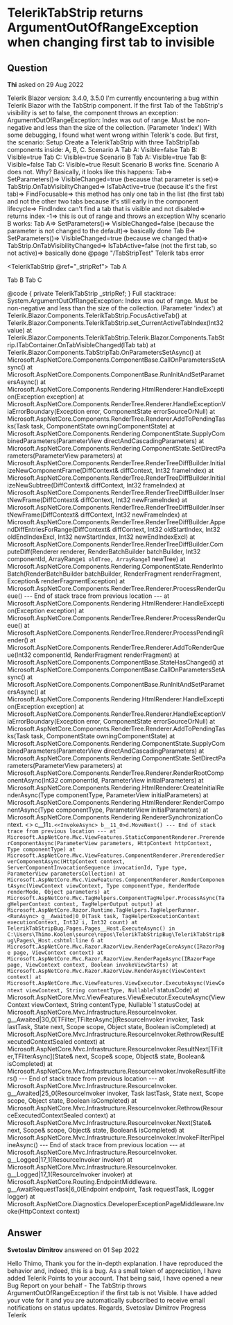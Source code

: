 # TelerikTabStrip returns ArgumentOutOfRangeException when changing first tab to invisible

## Question

**Thi** asked on 29 Aug 2022

Telerik Blazor version: 3.4.0, 3.5.0 I'm currently encountering a bug within Telerik Blazor with the TabStrip component. If the first Tab of the TabStrip's visibility is set to false, the component throws an exception: ArgumentOutOfRangeException: Index was out of range. Must be non-negative and less than the size of the collection. (Parameter 'index') With some debugging, I found what went wrong within Telerik's code. But first, the scenario: Setup Create a TelerikTabStrip with three TabStripTab components inside: A, B, C. Scenario A Tab A: Visible=false Tab B: Visible=true Tab C: Visible=true Scenario B Tab A: Visible=true Tab B: Visible=false Tab C: Visible=true Result Scenario B works fine. Scenario A does not. Why? Basically, it looks like this happens: Tab=> SetParameters()=> VisibleChanged=true (because that parameter is set)=> TabStrip.OnTabVisibiltyChanged=> IsTabActive=true (because it's the first tab)=> FindFocusable=> this method has only one tab in the list (the first tab) and not the other two tabs because it's still early in the component lifecycle=> FindIndex can't find a tab that is visible and not disabled=> returns index -1=> this is out of range and throws an exception Why scenario B works: Tab A=> SetParameters()=> VisibleChanged=false (because the parameter is not changed to the default)=> basically done Tab B=> SetParameters()=> VisibleChanged=true (because we changed that)=> TabStrip.OnTabVisibilityChanged=> IsTabActive=false (not the first tab, so not active)=> basically done @page "/TabStripTest" <PageTitle>Telerik tabs error</PageTitle>

<TelerikTabStrip @ref="_stripRef">
<TabStripTab Title="A" Visible="true">
Tab A
</TabStripTab>

<TabStripTab Title="B" Visible="false">
Tab B
</TabStripTab>

<TabStripTab Title="C" Visible="true">
Tab C
</TabStripTab>
</TelerikTabStrip>

@code { private TelerikTabStrip _stripRef;
} Full stacktrace: System.ArgumentOutOfRangeException: Index was out of range. Must be non-negative and less than the size of the collection. (Parameter 'index')
at Telerik.Blazor.Components.TelerikTabStrip.FocusActiveTab()
at Telerik.Blazor.Components.TelerikTabStrip.set_CurrentActiveTabIndex(Int32 value)
at Telerik.Blazor.Components.TelerikTabStrip.Telerik.Blazor.Components.TabStrip.ITabContainer.OnTabVisibleChanged(ITab tab)
at Telerik.Blazor.Components.TabStripTab.OnParametersSetAsync()
at Microsoft.AspNetCore.Components.ComponentBase.CallOnParametersSetAsync()
at Microsoft.AspNetCore.Components.ComponentBase.RunInitAndSetParametersAsync()
at Microsoft.AspNetCore.Components.Rendering.HtmlRenderer.HandleException(Exception exception)
at Microsoft.AspNetCore.Components.RenderTree.Renderer.HandleExceptionViaErrorBoundary(Exception error, ComponentState errorSourceOrNull)
at Microsoft.AspNetCore.Components.RenderTree.Renderer.AddToPendingTasks(Task task, ComponentState owningComponentState)
at Microsoft.AspNetCore.Components.Rendering.ComponentState.SupplyCombinedParameters(ParameterView directAndCascadingParameters)
at Microsoft.AspNetCore.Components.Rendering.ComponentState.SetDirectParameters(ParameterView parameters)
at Microsoft.AspNetCore.Components.RenderTree.RenderTreeDiffBuilder.InitializeNewComponentFrame(DiffContext& diffContext, Int32 frameIndex)
at Microsoft.AspNetCore.Components.RenderTree.RenderTreeDiffBuilder.InitializeNewSubtree(DiffContext& diffContext, Int32 frameIndex)
at Microsoft.AspNetCore.Components.RenderTree.RenderTreeDiffBuilder.InsertNewFrame(DiffContext& diffContext, Int32 newFrameIndex)
at Microsoft.AspNetCore.Components.RenderTree.RenderTreeDiffBuilder.InsertNewFrame(DiffContext& diffContext, Int32 newFrameIndex)
at Microsoft.AspNetCore.Components.RenderTree.RenderTreeDiffBuilder.AppendDiffEntriesForRange(DiffContext& diffContext, Int32 oldStartIndex, Int32 oldEndIndexExcl, Int32 newStartIndex, Int32 newEndIndexExcl)
at Microsoft.AspNetCore.Components.RenderTree.RenderTreeDiffBuilder.ComputeDiff(Renderer renderer, RenderBatchBuilder batchBuilder, Int32 componentId, ArrayRange`1 oldTree, ArrayRange`1 newTree)
at Microsoft.AspNetCore.Components.Rendering.ComponentState.RenderIntoBatch(RenderBatchBuilder batchBuilder, RenderFragment renderFragment, Exception& renderFragmentException)
at Microsoft.AspNetCore.Components.RenderTree.Renderer.ProcessRenderQueue()
--- End of stack trace from previous location ---
at Microsoft.AspNetCore.Components.Rendering.HtmlRenderer.HandleException(Exception exception)
at Microsoft.AspNetCore.Components.RenderTree.Renderer.ProcessRenderQueue()
at Microsoft.AspNetCore.Components.RenderTree.Renderer.ProcessPendingRender()
at Microsoft.AspNetCore.Components.RenderTree.Renderer.AddToRenderQueue(Int32 componentId, RenderFragment renderFragment)
at Microsoft.AspNetCore.Components.ComponentBase.StateHasChanged()
at Microsoft.AspNetCore.Components.ComponentBase.CallOnParametersSetAsync()
at Microsoft.AspNetCore.Components.ComponentBase.RunInitAndSetParametersAsync()
at Microsoft.AspNetCore.Components.Rendering.HtmlRenderer.HandleException(Exception exception)
at Microsoft.AspNetCore.Components.RenderTree.Renderer.HandleExceptionViaErrorBoundary(Exception error, ComponentState errorSourceOrNull)
at Microsoft.AspNetCore.Components.RenderTree.Renderer.AddToPendingTasks(Task task, ComponentState owningComponentState)
at Microsoft.AspNetCore.Components.Rendering.ComponentState.SupplyCombinedParameters(ParameterView directAndCascadingParameters)
at Microsoft.AspNetCore.Components.Rendering.ComponentState.SetDirectParameters(ParameterView parameters)
at Microsoft.AspNetCore.Components.RenderTree.Renderer.RenderRootComponentAsync(Int32 componentId, ParameterView initialParameters)
at Microsoft.AspNetCore.Components.Rendering.HtmlRenderer.CreateInitialRenderAsync(Type componentType, ParameterView initialParameters)
at Microsoft.AspNetCore.Components.Rendering.HtmlRenderer.RenderComponentAsync(Type componentType, ParameterView initialParameters)
at Microsoft.AspNetCore.Components.Rendering.RendererSynchronizationContext. <> c__11`1.<<InvokeAsync> b__11_0>d.MoveNext()
--- End of stack trace from previous location ---
at Microsoft.AspNetCore.Mvc.ViewFeatures.StaticComponentRenderer.PrerenderComponentAsync(ParameterView parameters, HttpContext httpContext, Type componentType)
at Microsoft.AspNetCore.Mvc.ViewFeatures.ComponentRenderer.PrerenderedServerComponentAsync(HttpContext context, ServerComponentInvocationSequence invocationId, Type type, ParameterView parametersCollection)
at Microsoft.AspNetCore.Mvc.ViewFeatures.ComponentRenderer.RenderComponentAsync(ViewContext viewContext, Type componentType, RenderMode renderMode, Object parameters)
at Microsoft.AspNetCore.Mvc.TagHelpers.ComponentTagHelper.ProcessAsync(TagHelperContext context, TagHelperOutput output)
at Microsoft.AspNetCore.Razor.Runtime.TagHelpers.TagHelperRunner. <RunAsync> g__Awaited|0_0(Task task, TagHelperExecutionContext executionContext, Int32 i, Int32 count)
at TelerikTabStripBug.Pages.Pages__Host.ExecuteAsync() in C:\Users\Thimo.Koolen\source\repos\TelerikTabStripBug\TelerikTabStripBug\Pages\_Host.cshtml:line 6
at Microsoft.AspNetCore.Mvc.Razor.RazorView.RenderPageCoreAsync(IRazorPage page, ViewContext context)
at Microsoft.AspNetCore.Mvc.Razor.RazorView.RenderPageAsync(IRazorPage page, ViewContext context, Boolean invokeViewStarts)
at Microsoft.AspNetCore.Mvc.Razor.RazorView.RenderAsync(ViewContext context)
at Microsoft.AspNetCore.Mvc.ViewFeatures.ViewExecutor.ExecuteAsync(ViewContext viewContext, String contentType, Nullable`1 statusCode)
at Microsoft.AspNetCore.Mvc.ViewFeatures.ViewExecutor.ExecuteAsync(ViewContext viewContext, String contentType, Nullable`1 statusCode)
at Microsoft.AspNetCore.Mvc.Infrastructure.ResourceInvoker. <InvokeNextResultFilterAsync> g__Awaited|30_0[TFilter,TFilterAsync](ResourceInvoker invoker, Task lastTask, State next, Scope scope, Object state, Boolean isCompleted)
at Microsoft.AspNetCore.Mvc.Infrastructure.ResourceInvoker.Rethrow(ResultExecutedContextSealed context)
at Microsoft.AspNetCore.Mvc.Infrastructure.ResourceInvoker.ResultNext[TFilter,TFilterAsync](State& next, Scope& scope, Object& state, Boolean& isCompleted)
at Microsoft.AspNetCore.Mvc.Infrastructure.ResourceInvoker.InvokeResultFilters()
--- End of stack trace from previous location ---
at Microsoft.AspNetCore.Mvc.Infrastructure.ResourceInvoker. <InvokeNextResourceFilter> g__Awaited|25_0(ResourceInvoker invoker, Task lastTask, State next, Scope scope, Object state, Boolean isCompleted)
at Microsoft.AspNetCore.Mvc.Infrastructure.ResourceInvoker.Rethrow(ResourceExecutedContextSealed context)
at Microsoft.AspNetCore.Mvc.Infrastructure.ResourceInvoker.Next(State& next, Scope& scope, Object& state, Boolean& isCompleted)
at Microsoft.AspNetCore.Mvc.Infrastructure.ResourceInvoker.InvokeFilterPipelineAsync()
--- End of stack trace from previous location ---
at Microsoft.AspNetCore.Mvc.Infrastructure.ResourceInvoker. <InvokeAsync> g__Logged|17_1(ResourceInvoker invoker)
at Microsoft.AspNetCore.Mvc.Infrastructure.ResourceInvoker. <InvokeAsync> g__Logged|17_1(ResourceInvoker invoker)
at Microsoft.AspNetCore.Routing.EndpointMiddleware. <Invoke> g__AwaitRequestTask|6_0(Endpoint endpoint, Task requestTask, ILogger logger)
at Microsoft.AspNetCore.Diagnostics.DeveloperExceptionPageMiddleware.Invoke(HttpContext context)

## Answer

**Svetoslav Dimitrov** answered on 01 Sep 2022

Hello Thimo, Thank you for the in-depth explanation. I have reproduced the behavior and, indeed, this is a bug. As a small token of appreciation, I have added Telerik Points to your account. That being said, I have opened a new Bug Report on your behalf - The TabStrip throws ArgumentOutOfRangeException if the first tab is not Visible. I have added your vote for it and you are automatically subscribed to receive email notifications on status updates. Regards, Svetoslav Dimitrov Progress Telerik
